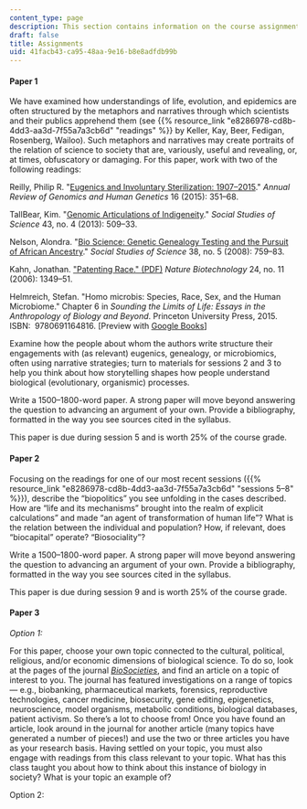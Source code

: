 ```yaml
---
content_type: page
description: This section contains information on the course assignments.
draft: false
title: Assignments
uid: 41facb43-ca95-48aa-9e16-b8e8adfdb99b
---
```

#### Paper 1

We have examined how understandings of life, evolution, and epidemics are often structured by the metaphors and narratives through which scientists and their publics apprehend them (see {{% resource_link "e8286978-cd8b-4dd3-aa3d-7f55a7a3cb6d" "readings" %}} by Keller, Kay, Beer, Fedigan, Rosenberg, Wailoo). Such metaphors and narratives may create portraits of the relation of science to society that are, variously, useful and revealing, or, at times, obfuscatory or damaging. For this paper, work with two of the following readings:

Reilly, Philip R. "[Eugenics and Involuntary Sterilization: 1907–2015](https://www.annualreviews.org/doi/abs/10.1146/annurev-genom-090314-024930)." *Annual Review of Genomics and Human Genetics* 16 (2015): 351–68.

TallBear, Kim. "[Genomic Articulations of Indigeneity](https://www.jstor.org/stable/43284191#metadata_info_tab_contents)." *Social Studies of Science* 43, no. 4 (2013): 509–33.

Nelson, Alondra. "[Bio Science: Genetic Genealogy Testing and the Pursuit of African Ancestry](https://www.jstor.org/stable/25474607#metadata_info_tab_contents)." *Social Studies of Science* 38, no. 5 (2008): 759–83.

Kahn, Jonathan. ["Patenting Race." (PDF)](https://unnaturalcauses.org/assets/uploads/file/kahn-patenting_race.pdf) *Nature Biotechnology* 24, no. 11 (2006): 1349–51.

Helmreich, Stefan. "Homo microbis: Species, Race, Sex, and the Human Microbiome." Chapter 6 in *Sounding the Limits of Life: Essays in the Anthropology of Biology and Beyond*. Princeton University Press, 2015. ISBN: ‎ 9780691164816. \[Preview with [Google Books](https://www.google.com/books/edition/Sounding_the_Limits_of_Life/8GuYDwAAQBAJ?hl=en&gbpv=1)\]

Examine how the people about whom the authors write structure their engagements with (as relevant) eugenics, genealogy, or microbiomics, often using narrative strategies; turn to materials for sessions 2 and 3 to help you think about how storytelling shapes how people understand biological (evolutionary, organismic) processes.

Write a 1500–1800-word paper. A strong paper will move beyond answering the question to advancing an argument of your own. Provide a bibliography, formatted in the way you see sources cited in the syllabus.

This paper is due during session 5 and is worth 25% of the course grade.

#### Paper 2

Focusing on the readings for one of our most recent sessions ({{% resource_link "e8286978-cd8b-4dd3-aa3d-7f55a7a3cb6d" "sessions 5–8" %}}), describe the “biopolitics” you see unfolding in the cases described. How are “life and its mechanisms” brought into the realm of explicit calculations” and made “an agent of transformation of human life”? What is the relation between the individual and population? How, if relevant, does “biocapital” operate? “Biosociality”?

Write a 1500–1800-word paper. A strong paper will move beyond answering the question to advancing an argument of your own. Provide a bibliography, formatted in the way you see sources cited in the syllabus.

This paper is due during session 9 and is worth 25% of the course grade.

#### Paper 3

*Option 1:*

For this paper, choose your own topic connected to the cultural, political, religious, and/or economic dimensions of biological science. To do so, look at the pages of the journal [*BioSocieties*](https://www.palgrave.com/us/journal/41292), and find an article on a topic of interest to you. The journal has featured investigations on a range of topics — e.g., biobanking, pharmaceutical markets, forensics, reproductive technologies, cancer medicine, biosecurity, gene editing, epigenetics, neuroscience, model organisms, metabolic conditions, biological databases, patient activism. So there’s a lot to choose from! Once you have found an article, look around in the journal for another article (many topics have generated a number of pieces!) and use the two or three articles you have as your research basis. Having settled on your topic, you must also  
engage with readings from this class relevant to your topic. What has this class taught you about how to think about this instance of biology in society? What is your topic an example of?

Option 2: